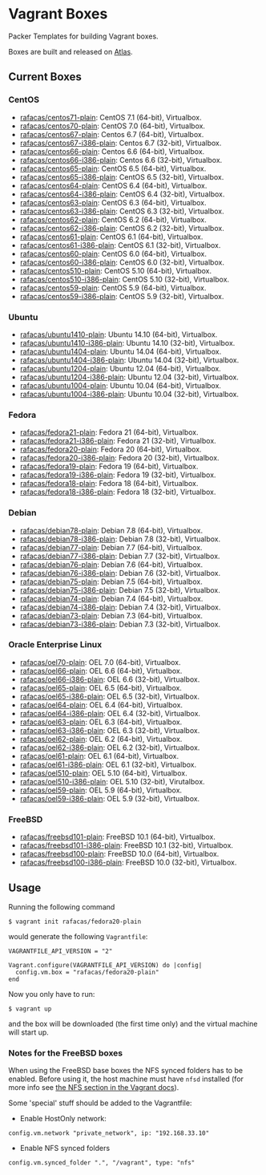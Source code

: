 # Vagrant Boxes

Packer Templates for building Vagrant boxes.

Boxes are built and released on [Atlas](https://atlas.hashicorp.com/rafacas).

## Current Boxes

### CentOS

* [rafacas/centos71-plain](https://atlas.hashicorp.com/rafacas/centos71-plain): CentOS 7.1 (64-bit), Virtualbox.
* [rafacas/centos70-plain](https://atlas.hashicorp.com/rafacas/centos70-plain): CentOS 7.0 (64-bit), Virtualbox.
* [rafacas/centos67-plain](https://atlas.hashicorp.com/rafacas/centos67-plain): Centos 6.7 (64-bit), Virtualbox.
* [rafacas/centos67-i386-plain](https://atlas.hashicorp.com/rafacas/centos67-i386-plain): Centos 6.7 (32-bit), Virtualbox.
* [rafacas/centos66-plain](https://atlas.hashicorp.com/rafacas/centos66-plain): Centos 6.6 (64-bit), Virtualbox.
* [rafacas/centos66-i386-plain](https://atlas.hashicorp.com/rafacas/centos66-i386-plain): Centos 6.6 (32-bit), Virtualbox.
* [rafacas/centos65-plain](https://atlas.hashicorp.com/rafacas/centos65-plain): CentOS 6.5 (64-bit), Virtualbox.
* [rafacas/centos65-i386-plain](https://atlas.hashicorp.com/rafacas/centos65-i386-plain): CentOS 6.5 (32-bit), Virtualbox.
* [rafacas/centos64-plain](https://atlas.hashicorp.com/rafacas/centos64-plain): CentOS 6.4 (64-bit), Virtualbox.
* [rafacas/centos64-i386-plain](https://atlas.hashicorp.com/rafacas/centos64-i386-plain): CentOS 6.4 (32-bit), Virtualbox.
* [rafacas/centos63-plain](https://atlas.hashicorp.com/rafacas/centos63-plain): CentOS 6.3 (64-bit), Virtualbox.
* [rafacas/centos63-i386-plain](https://atlas.hashicorp.com/rafacas/centos63-i386-plain): CentOS 6.3 (32-bit), Virtualbox.
* [rafacas/centos62-plain](https://atlas.hashicorp.com/rafacas/centos62-plain): CentOS 6.2 (64-bit), Virtualbox.
* [rafacas/centos62-i386-plain](https://atlas.hashicorp.com/rafacas/centos62-i386-plain): CentOS 6.2 (32-bit), Virtualbox.
* [rafacas/centos61-plain](https://atlas.hashicorp.com/rafacas/centos61-plain): CentOS 6.1 (64-bit), Virtualbox.
* [rafacas/centos61-i386-plain](https://atlas.hashicorp.com/rafacas/centos61-i386-plain): CentOS 6.1 (32-bit), Virtualbox.
* [rafacas/centos60-plain](https://atlas.hashicorp.com/rafacas/centos60-plain): CentOS 6.0 (64-bit), Virtualbox.
* [rafacas/centos60-i386-plain](https://atlas.hashicorp.com/rafacas/centos60-i386-plain): CentOS 6.0 (32-bit), Virtualbox.
* [rafacas/centos510-plain](https://atlas.hashicorp.com/rafacas/centos510-plain): CentOS 5.10 (64-bit), Virtualbox.
* [rafacas/centos510-i386-plain](https://atlas.hashicorp.com/rafacas/centos510-i386-plain): CentOS 5.10 (32-bit), Virtualbox.
* [rafacas/centos59-plain](https://atlas.hashicorp.com/rafacas/centos59-plain): CentOS 5.9 (64-bit), Virtualbox.
* [rafacas/centos59-i386-plain](https://atlas.hashicorp.com/rafacas/centos59-i386-plain): CentOS 5.9 (32-bit), Virtualbox.

### Ubuntu

* [rafacas/ubuntu1410-plain](https://atlas.hashicorp.com/rafacas/ubuntu1410-plain): Ubuntu 14.10 (64-bit), Virtualbox.
* [rafacas/ubuntu1410-i386-plain](https://atlas.hashicorp.com/rafacas/ubuntu1410-i386-plain): Ubuntu 14.10 (32-bit), Virtualbox.
* [rafacas/ubuntu1404-plain](https://atlas.hashicorp.com/rafacas/ubuntu1404-plain): Ubuntu 14.04 (64-bit), Virtualbox.
* [rafacas/ubuntu1404-i386-plain](https://atlas.hashicorp.com/rafacas/ubuntu1404-i386-plain): Ubuntu 14.04 (32-bit), Virtualbox.
* [rafacas/ubuntu1204-plain](https://atlas.hashicorp.com/rafacas/ubuntu1204-plain): Ubuntu 12.04 (64-bit), Virtualbox.
* [rafacas/ubuntu1204-i386-plain](https://atlas.hashicorp.com/rafacas/ubuntu1204-i386-plain): Ubuntu 12.04 (32-bit), Virtualbox.
* [rafacas/ubuntu1004-plain](https://atlas.hashicorp.com/rafacas/ubuntu1004-plain): Ubuntu 10.04 (64-bit), Virtualbox.
* [rafacas/ubuntu1004-i386-plain](https://atlas.hashicorp.com/rafacas/ubuntu1004-i386-plain): Ubuntu 10.04 (32-bit), Virtualbox.

### Fedora

* [rafacas/fedora21-plain](https://atlas.hashicorp.com/rafacas/boxes/fedora21-plain): Fedora 21 (64-bit), Virtualbox.
* [rafacas/fedora21-i386-plain](https://atlas.hashicorp.com/rafacas/boxes/fedora21-i386-plain): Fedora 21 (32-bit), Virtualbox.
* [rafacas/fedora20-plain](https://atlas.hashicorp.com/rafacas/fedora20-plain): Fedora 20 (64-bit), Virtualbox.
* [rafacas/fedora20-i386-plain](https://atlas.hashicorp.com/rafacas/fedora20-i386-plain): Fedora 20 (32-bit), Virtualbox.
* [rafacas/fedora19-plain](https://atlas.hashicorp.com/rafacas/fedora19-plain): Fedora 19 (64-bit), Virtualbox.
* [rafacas/fedora19-i386-plain](https://atlas.hashicorp.com/rafacas/fedora19-i386-plain): Fedora 19 (32-bit), Virtualbox.
* [rafacas/fedora18-plain](https://atlas.hashicorp.com/rafacas/fedora18-plain): Fedora 18 (64-bit), Virtualbox.
* [rafacas/fedora18-i386-plain](https://atlas.hashicorp.com/rafacas/fedora18-i386-plain): Fedora 18 (32-bit), Virtualbox.

### Debian

* [rafacas/debian78-plain](https://atlas.hashicorp.com/rafacas/debian78-plain): Debian 7.8 (64-bit), Virtualbox.
* [rafacas/debian78-i386-plain](https://atlas.hashicorp.com/rafacas/debian78-i386-plain): Debian 7.8 (32-bit), Virtualbox.
* [rafacas/debian77-plain](https://atlas.hashicorp.com/rafacas/debian77-plain): Debian 7.7 (64-bit), Virtualbox.
* [rafacas/debian77-i386-plain](https://atlas.hashicorp.com/rafacas/debian77-i386-plain): Debian 7.7 (32-bit), Virtualbox.
* [rafacas/debian76-plain](https://atlas.hashicorp.com/rafacas/debian76-plain): Debian 7.6 (64-bit), Virtualbox.
* [rafacas/debian76-i386-plain](https://atlas.hashicorp.com/rafacas/debian76-i386-plain): Debian 7.6 (32-bit), Virtualbox.
* [rafacas/debian75-plain](https://atlas.hashicorp.com/rafacas/debian75-plain): Debian 7.5 (64-bit), Virtualbox.
* [rafacas/debian75-i386-plain](https://atlas.hashicorp.com/rafacas/debian75-i386-plain): Debian 7.5 (32-bit), Virtualbox.
* [rafacas/debian74-plain](https://atlas.hashicorp.com/rafacas/debian74-plain): Debian 7.4 (64-bit), Virtualbox.
* [rafacas/debian74-i386-plain](https://atlas.hashicorp.com/rafacas/debian74-i386-plain): Debian 7.4 (32-bit), Virtualbox.
* [rafacas/debian73-plain](https://atlas.hashicorp.com/rafacas/debian73-plain): Debian 7.3 (64-bit), Virtualbox.
* [rafacas/debian73-i386-plain](https://atlas.hashicorp.com/rafacas/debian73-i386-plain): Debian 7.3 (32-bit), Virtualbox.

### Oracle Enterprise Linux

* [rafacas/oel70-plain](https://atlas.hashicorp.com/rafacas/oel70-plain): OEL 7.0 (64-bit), Virtualbox.
* [rafacas/oel66-plain](https://atlas.hashicorp.com/rafacas/oel66-plain): OEL 6.6 (64-bit), Virtualbox.
* [rafacas/oel66-i386-plain](https://atlas.hashicorp.com/rafacas/oel66-i386-plain): OEL 6.6 (32-bit), Virtualbox.
* [rafacas/oel65-plain](https://atlas.hashicorp.com/rafacas/oel65-plain): OEL 6.5 (64-bit), Virtualbox.
* [rafacas/oel65-i386-plain](https://atlas.hashicorp.com/rafacas/oel65-i386-plain): OEL 6.5 (32-bit), Virtualbox.
* [rafacas/oel64-plain](https://atlas.hashicorp.com/rafacas/oel64-plain): OEL 6.4 (64-bit), Virtualbox.
* [rafacas/oel64-i386-plain](https://atlas.hashicorp.com/rafacas/oel64-i386-plain): OEL 6.4 (32-bit), Virtualbox.
* [rafacas/oel63-plain](https://atlas.hashicorp.com/rafacas/oel63-plain): OEL 6.3 (64-bit), Virtualbox.
* [rafacas/oel63-i386-plain](https://atlas.hashicorp.com/rafacas/oel63-i386-plain): OEL 6.3 (32-bit), Virtualbox.
* [rafacas/oel62-plain](https://atlas.hashicorp.com/rafacas/oel62-plain): OEL 6.2 (64-bit), Virtualbox.
* [rafacas/oel62-i386-plain](https://atlas.hashicorp.com/rafacas/oel62-i386-plain): OEL 6.2 (32-bit), Virtualbox.
* [rafacas/oel61-plain](https://atlas.hashicorp.com/rafacas/oel61-plain): OEL 6.1 (64-bit), Virtualbox.
* [rafacas/oel61-i386-plain](https://atlas.hashicorp.com/rafacas/oel61-i386-plain): OEL 6.1 (32-bit), Virtualbox.
* [rafacas/oel510-plain](https://atlas.hashicorp.com/rafacas/oel510-plain): OEL 5.10 (64-bit), Virtualbox.
* [rafacas/oel510-i386-plain](https://atlas.hashicorp.com/rafacas/oel510-i386-plain): OEL 5.10 (32-bit), Virutalbox.
* [rafacas/oel59-plain](https://atlas.hashicorp.com/rafacas/oel59-plain): OEL 5.9 (64-bit), Virtualbox.
* [rafacas/oel59-i386-plain](https://atlas.hashicorp.com/rafacas/oel59-i386-plain): OEL 5.9 (32-bit), Virtualbox.

### FreeBSD
* [rafacas/freebsd101-plain](https://atlas.hashicorp.com/rafacas/freebsd101-plain): FreeBSD 10.1 (64-bit), Virtualbox.
* [rafacas/freebsd101-i386-plain](https://atlas.hashicorp.com/rafacas/freebsd101-i386-plain): FreeBSD 10.1 (32-bit), Virtualbox.
* [rafacas/freebsd100-plain](https://atlas.hashicorp.com/rafacas/freebsd100-plain): FreeBSD 10.0 (64-bit), Virtualbox.
* [rafacas/freebsd100-i386-plain](https://atlas.hashicorp.com/rafacas/freebsd100-i386-plain): FreeBSD 10.0 (32-bit), Virtualbox.

## Usage

Running the following command
```
$ vagrant init rafacas/fedora20-plain
```

would generate the following `Vagrantfile`:
```
VAGRANTFILE_API_VERSION = "2"

Vagrant.configure(VAGRANTFILE_API_VERSION) do |config|
  config.vm.box = "rafacas/fedora20-plain"
end
```

Now you only have to run:
```
$ vagrant up
```

and the box will be downloaded (the first time only) and the virtual machine will start up.

### Notes for the FreeBSD boxes

When using the FreeBSD base boxes the NFS synced folders has to be enabled. Before using it, the host machine must have ```nfsd``` installed (for more info see [the NFS section in the Vagrant docs](https://docs.vagrantup.com/v2/synced-folders/nfs.html)).

Some 'special' stuff should be added to the Vagrantfile:
* Enable HostOnly network:
```
config.vm.network "private_network", ip: "192.168.33.10"
```
* Enable NFS synced folders
```
config.vm.synced_folder ".", "/vagrant", type: "nfs"
```


